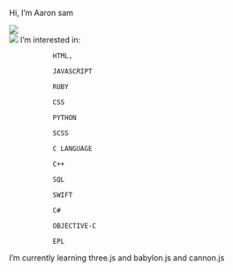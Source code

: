 Hi, I’m Aaron sam


<img src="https://github-readme-stats.vercel.app/api?username=timeandtid&hide=contribs,prs&show_icons=true&theme=radical">
<br><img src="https://github-readme-stats.vercel.app/api/top-langs/?username=timeandtid&layout=compact">
I’m interested in:

               HTML,
               
               JAVASCRIPT
               
               RUBY
               
               CSS
               
               PYTHON 
               
               SCSS
               
               C LANGUAGE
               
               C++
               
               SQL
               
               SWIFT
               
               C#
               
               OBJECTIVE-C
               
               EPL 
               
             
               
I’m currently learning three.js and babylon.js and cannon.js




